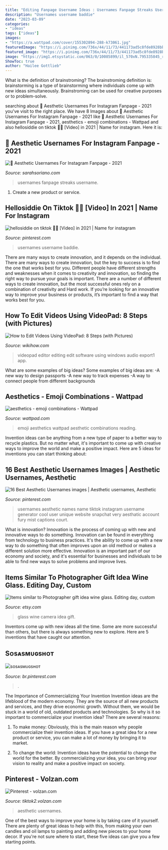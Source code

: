 ```yaml
---
title: "Editing Fanpage Username Ideas : Usernames Fanpage Streaks Username"
description: "Usernames username baddie"
date: "2023-03-09"
categories:
- "ideas"
tags: ["ideas"]
images:
- "https://a.wattpad.com/cover/155302894-288-k73061.jpg"
featuredImage: "https://i.pinimg.com/736x/44/11/73/441173ad5c8fde8928bbf7c60270baf9.jpg"
featured_image: "https://i.pinimg.com/736x/44/11/73/441173ad5c8fde8928bbf7c60270baf9.jpg"
image: "https://img1.etsystatic.com/063/0/10085899/il_570xN.795335845_rurt.jpg"
ShowToc: true
author: "Hailee Gottlieb"
---
```



What is the definition of brainstroming?
The brainstroming definition is:
brainstorming is a type of brainstorming where individuals come up with new ideas simultaneously. Brainstroming can be used for creative purposes or to problem-solve.

	

		
searching about 🖤 Aesthetic Usernames For Instagram Fanpage - 2021 you've visit to the right place. We have 8 Images about 🖤 Aesthetic Usernames For Instagram Fanpage - 2021 like 🖤 Aesthetic Usernames For Instagram Fanpage - 2021, aesthetics - emoji combinations - Wattpad and also hellosiddie on tiktok 🏴‍☠️ [Video] in 2021 | Name for instagram. Here it is:
		
    
## 🖤 Aesthetic Usernames For Instagram Fanpage - 2021

<img loading=lazy src="https://i.pinimg.com/736x/11/fc/5d/11fc5deea33350cdb1b80a8fb1316516.jpg" onerror="this.onerror=null;this.src='https://tse4.mm.bing.net/th?id=OIP.Te-xXJACIYo3P9HOjtc8uwHaMx&amp;pid=15.1';" alt="🖤 Aesthetic Usernames For Instagram Fanpage - 2021">

_Source: sarahsoriano.com_

>usernames fanpage streaks username. 

	

1. Create a new product or service.

    
## Hellosiddie On Tiktok 🏴‍☠️ [Video] In 2021 | Name For Instagram

<img loading=lazy src="https://i.pinimg.com/736x/8b/07/27/8b0727e335e359df3ea8342a9daabcad.jpg" onerror="this.onerror=null;this.src='https://tse4.mm.bing.net/th?id=OIP.-vZwhHfSFTL99GuoaMhE0QHaNK&amp;pid=15.1';" alt="hellosiddie on tiktok 🏴‍☠️ [Video] in 2021 | Name for instagram">

_Source: pinterest.com_

>usernames username baddie. 

	

There are many ways to create innovation, and it depends on the individual.
There are many ways to create innovation, but the key to success is to find the one that works best for you. Different people have different strengths and weaknesses when it comes to creativity and innovation, so finding the right way to pursue your goals is important. There are a number of different ways to create innovation, but the most successful ones rely on a combination of creativity and Hard work. If you’re looking for an innovative way to improve your business or products, it’s important to find a way that works best for you.

    
## How To Edit Videos Using VideoPad: 8 Steps (with Pictures)

<img loading=lazy src="https://www.wikihow.com/images/7/75/Export1.jpg" onerror="this.onerror=null;this.src='https://tse1.mm.bing.net/th?id=OIP.qKcm0LPYxaYQdUEbFwbx_wHaFL&amp;pid=15.1';" alt="How to Edit Videos Using VideoPad: 8 Steps (with Pictures)">

_Source: wikihow.com_

>videopad editor editing edit software using windows audio export1 app. 

	

What are some examples of big ideas?
Some examples of big ideas are: 
-A new way to design passports 
-A new way to track expenses 
-A way to connect people from different backgrounds

    
## Aesthetics - Emoji Combinations - Wattpad

<img loading=lazy src="https://a.wattpad.com/cover/155302894-288-k73061.jpg" onerror="this.onerror=null;this.src='https://tse3.mm.bing.net/th?id=OIP.yofdx8IJDcAqEGyMZxXC0gAAAA&amp;pid=15.1';" alt="aesthetics - emoji combinations - Wattpad">

_Source: wattpad.com_

>emoji aesthetics wattpad aesthetic combinations reading. 

	

Invention ideas can be anything from a new type of paper to a better way to recycle plastics. But no matter what, it's important to come up with creative ways to improve the world and make a positive impact. Here are 5 ideas for inventions you can start thinking about: 

    
## 16 Best Aesthetic Usernames Images | Aesthetic Usernames, Aesthetic

<img loading=lazy src="https://i.pinimg.com/236x/26/02/10/2602106539d5c64df1602f8e951b6fcd.jpg" onerror="this.onerror=null;this.src='https://tse4.mm.bing.net/th?id=OIP.LoWUinqpisrmCeiMZ78AcwAAAA&amp;pid=15.1';" alt="16 Best Aesthetic Usernames images | Aesthetic usernames, Aesthetic">

_Source: pinterest.com_

>usernames aesthetic names name tiktok instagram username generator cool user unique website snapchat very aesthatic account fury mist captions court. 

	

What is innovation?
Innovation is the process of coming up with new and innovative ways to do something. Innovation can be found in everything from technology to business practices. It's the ability to come up with a new way to do something that often improves upon an old method or makes a different solution more effective. Innovation is an important part of our economy and society, and it's essential for businesses and individuals to be able to find new ways to solve problems and improve lives.

    
## Items Similar To Photographer Gift Idea Wine Glass. Editing Day, Custom

<img loading=lazy src="https://img1.etsystatic.com/063/0/10085899/il_570xN.795335845_rurt.jpg" onerror="this.onerror=null;this.src='https://tse2.mm.bing.net/th?id=OIP.2rBbJ1vQIvl8W7_VkLGjVgHaLH&amp;pid=15.1';" alt="Items similar to Photographer gift idea wine glass. Editing day, custom">

_Source: etsy.com_

>glass wine camera idea gift. 

	

Inventors come up with new ideas all the time. Some are more successful than others, but there is always something new to explore. Here are 5 inventions that have caught our attention.

    
## Sᴏsᴀsᴍᴜɢsʜᴏᴛ

<img loading=lazy src="https://i.pinimg.com/736x/44/11/73/441173ad5c8fde8928bbf7c60270baf9.jpg" onerror="this.onerror=null;this.src='https://tse4.mm.bing.net/th?id=OIP.IxwPJKDw7OouXNwxtvRuEAHaPN&amp;pid=15.1';" alt="sᴏsᴀsᴍᴜɢsʜᴏᴛ">

_Source: br.pinterest.com_

>. 

	

The Importance of Commercializing Your Invention
Invention ideas are the lifeblood of the modern economy. They are the source of all new products and services, and they drive economic growth. Without them, we would be stuck in a world of old, outdated products and technologies.
So why is it so important to commercialize your invention idea? There are several reasons:

1. To make money: Obviously, this is the main reason why people commercialize their invention ideas. If you have a great idea for a new product or service, you can make a lot of money by bringing it to market.

2. To change the world: Invention ideas have the potential to change the world for the better. By commercializing your idea, you can bring your vision to reality and make a positive impact on society.


    
## Pinterest - Volzan.com

<img loading=lazy src="https://i.pinimg.com/originals/79/df/1d/79df1d2d24e82fcb9a472c4f052e9194.jpg" onerror="this.onerror=null;this.src='https://tse3.mm.bing.net/th?id=OIP.lscvuvJzNpP_RaBsuxO6vgHaFn&amp;pid=15.1';" alt="Pinterest - volzan.com">

_Source: tiktok2.volzan.com_

>aesthetic usernames. 

	

One of the best ways to improve your home is by taking care of it yourself. There are plenty of great ideas to help with this, from making your own candles and oil lamps to painting and adding new pieces to your home decor. If you're not sure where to start, these five ideas can give you a few starting points.

